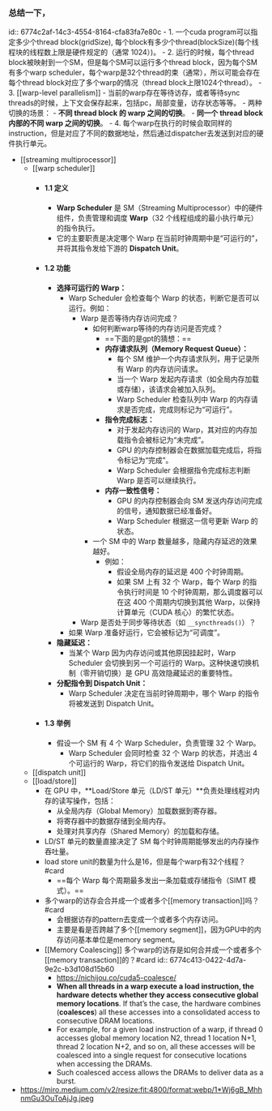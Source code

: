### 总结一下，
id:: 6774c2af-14c3-4554-8164-cfa83fa7e80c
	- 1. 一个cuda program可以指定多少个thread block(gridSize), 每个block有多少个thread(blockSize)(每个线程块的线程数上限是硬件规定的（通常 1024）)。
	- 2. 运行的时候，每个thread block被映射到一个SM，但是每个SM可以运行多个thread block，因为每个SM有多个warp scheduler，每个warp是32个thread的束（通常），所以可能会存在每个thread block对应了多个warp的情况（thread block上限1024个thread）。
	- 3. [[warp-level parallelism]]
		- 当前的warp存在等待访存，或者等待sync threads的时候，上下文会保存起来，包括pc，局部变量，访存状态等等。
		- 两种切换的场景：
			- **不同 thread block 的 warp 之间的切换**。
			- **同一个 thread block 内部的不同 warp 之间的切换**。
	- 4. 每个warp在执行的时候会取同样的instruction，但是对应了不同的数据地址，然后通过dispatcher去发送到对应的硬件执行单元。
- [[streaming multiprocessor]]
	- [[warp scheduler]]
		- #### **1.1 定义**
			- **Warp Scheduler** 是 SM（Streaming Multiprocessor）中的硬件组件，负责管理和调度 **Warp**（32 个线程组成的最小执行单元）的指令执行。
			- 它的主要职责是决定哪个 Warp 在当前时钟周期中是“可运行的”，并将其指令发给下游的 **Dispatch Unit**。
		- #### **1.2 功能**
			- **选择可运行的 Warp：**
				- Warp Scheduler 会检查每个 Warp 的状态，判断它是否可以运行。例如：
					- Warp 是否等待内存访问完成？
						- 如何判断warp等待的内存访问是否完成？
							- ==下面的是gpt的猜想：==
							- **内存请求队列（Memory Request Queue）：**
								- 每个 SM 维护一个内存请求队列，用于记录所有 Warp 的内存访问请求。
								- 当一个 Warp 发起内存请求（如全局内存加载或存储），该请求会被加入队列。
								- Warp Scheduler 检查队列中 Warp 的内存请求是否完成，完成则标记为“可运行”。
							- **指令完成标志：**
								- 对于发起内存访问的 Warp，其对应的内存加载指令会被标记为“未完成”。
								- GPU 的内存控制器会在数据加载完成后，将指令标记为“完成”。
								- Warp Scheduler 会根据指令完成标志判断 Warp 是否可以继续执行。
							- **内存一致性信号：**
								- GPU 的内存控制器会向 SM 发送内存访问完成的信号，通知数据已经准备好。
								- Warp Scheduler 根据这一信号更新 Warp 的状态。
						- 一个 SM 中的 Warp 数量越多，隐藏内存延迟的效果越好。
							- 例如：
								- 假设全局内存的延迟是 400 个时钟周期。
								- 如果 SM 上有 32 个 Warp，每个 Warp 的指令执行时间是 10 个时钟周期，那么调度器可以在这 400 个周期内切换到其他 Warp，以保持计算单元（CUDA 核心）的繁忙状态。
					- Warp 是否处于同步等待状态（如 `__syncthreads()`）？
				- 如果 Warp 准备好运行，它会被标记为“可调度”。
			- **隐藏延迟：**
				- 当某个 Warp 因为内存访问或其他原因挂起时，Warp Scheduler 会切换到另一个可运行的 Warp。这种快速切换机制（零开销切换）是 GPU 高效隐藏延迟的重要特性。
			- **分配指令到 Dispatch Unit：**
				- Warp Scheduler 决定在当前时钟周期中，哪个 Warp 的指令将被发送到 Dispatch Unit。
		- #### **1.3 举例**
			- 假设一个 SM 有 4 个 Warp Scheduler，负责管理 32 个 Warp。
				- Warp Scheduler 会同时检查 32 个 Warp 的状态，并选出 4 个可运行的 Warp，将它们的指令发送给 Dispatch Unit。
	- [[dispatch unit]]
	- [[load/store]]
		- 在 GPU 中，**Load/Store 单元（LD/ST 单元）**负责处理线程对内存的读写操作，包括：
			- 从全局内存（Global Memory）加载数据到寄存器。
			- 将寄存器中的数据存储到全局内存。
			- 处理对共享内存（Shared Memory）的加载和存储。
		- LD/ST 单元的数量直接决定了 SM 每个时钟周期能够发出的内存操作吞吐量。
		- load store unit的数量为什么是16，但是每个warp有32个线程？#card
			- ==每个 Warp 每个周期最多发出一条加载或存储指令（SIMT 模式）。==
		- 多个warp的访存会合并成一个或者多个[[memory transaction]]吗？#card
			- 会根据访存的pattern去变成一个或者多个内存访问。
			- 主要是看是否跨越了多个[[memory segment]]，因为GPU中的内存访问基本单位是memory segment。
		- [[Memory Coalescing]] 多个warp的访存是如何合并成一个或者多个[[memory transaction]]的？#card
		  id:: 6774c413-0422-4d7a-9e2c-b3d108d15b60
			- https://nichijou.co/cuda5-coalesce/
			- **When all threads in a warp execute a load instruction, the hardware detects whether they access consecutive global memory locations**. If that’s the case, the hardware combines (**coalesces**) all these accesses into a consolidated access to consecutive DRAM locations.
			- For example, for a given load instruction of a warp, if thread 0 accesses global memory location N2, thread 1 location N+1, thread 2 location N+2, and so on, all these accesses will be coalesced into a single request for consecutive locations when accessing the DRAMs.
			- Such coalesced access allows the DRAMs to deliver data as a burst.
- https://miro.medium.com/v2/resize:fit:4800/format:webp/1*Wj6gB_MhhnmGu3OuToAjJg.jpeg